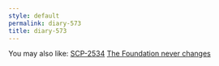 ```yaml
---
style: default
permalink: diary-573
title: diary-573
---
```

You may also like:
[SCP-2534](http://scp-wiki.net/scp-2534)
[The Foundation never changes](http://scp-wiki.net/the-foundation-never-changes)